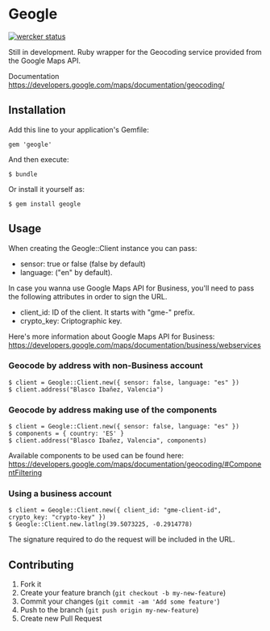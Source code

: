 # Geogle

[![wercker status](https://app.wercker.com/status/53fe5a36bb237fab11000ef7/m/ "wercker status")](https://app.wercker.com/project/bykey/53fe5a36bb237fab11000ef7)

Still in development. Ruby wrapper for the Geocoding service provided from the Google Maps API.


Documentation
https://developers.google.com/maps/documentation/geocoding/


## Installation

Add this line to your application's Gemfile:

    gem 'geogle'

And then execute:

    $ bundle

Or install it yourself as:

    $ gem install geogle

## Usage

When creating the Geogle::Client instance you can pass:

* sensor: true or false (false by default)
* language: ("en" by default).

In case you wanna use Google Maps API for Business, you'll need to pass the following attributes in order to sign the URL.
* client_id: ID of the client. It starts with "gme-" prefix.
* crypto_key: Criptographic key.

Here's more information about Google Maps API for Business:
https://developers.google.com/maps/documentation/business/webservices

### Geocode by address with non-Business account

    $ client = Geogle::Client.new({ sensor: false, language: "es" })
    $ client.address("Blasco Ibañez, Valencia")

### Geocode by address making use of the components

    $ client = Geogle::Client.new({ sensor: false, language: "es" })
    $ components = { country: 'ES' }
    $ client.address("Blasco Ibañez, Valencia", components)

  Available components to be used can be found here:
  https://developers.google.com/maps/documentation/geocoding/#ComponentFiltering

### Using a business account

    $ client = Geogle::Client.new({ client_id: "gme-client-id", crypto_key: "crypto-key" })
    $ Geogle::Client.new.latlng(39.5073225, -0.2914778)

  The signature required to do the request will be included in the URL.


## Contributing

1. Fork it
2. Create your feature branch (`git checkout -b my-new-feature`)
3. Commit your changes (`git commit -am 'Add some feature'`)
4. Push to the branch (`git push origin my-new-feature`)
5. Create new Pull Request
